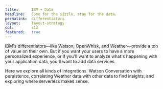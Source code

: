 ```yaml
---
title:      IBM + Data
headline:   Come for the sizzle, stay for the data.
permalink:  differentiators
layout:     layout-strategy
col:        s12
featured:   true
---
```


IBM's differentiators—like Watson, OpenWhisk, and Weather—provide a ton of value on their own. But if you want your users to have a more personalized experience, or if you'll want to analyze what's happening with your application data, you'll want to add data services. 

Here we explore all kinds of integrations. Watson Conversation with persistence, correlating Weather data with other data to find insights, and exploring where serverless makes sense.

